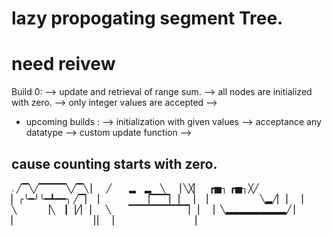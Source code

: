 # lazy propogating segment Tree.
# need reivew

Build 0: 
--> update and retrieval of range sum.
--> all nodes are initialized with zero.
--> only integer values are accepted
--> 

* upcoming builds :
--> initialization with given values
--> acceptance any datatype
--> custom update function
--> 


## cause counting starts with zero. 

.
╱▔╲╱▔▔▔▔╲╱▔╲
▏ ╱  ▂ ▂ ╲ ▕
╲╳▏ ┏▅┐ ┏▅┐╳╱
  ▏╭╰━╯╰━┻━━╮
╱▔▏▕     ▕▔▔▔▏
▏ ▏▕      ╲▂╱▏
▏ ▏ ╲   ▕╲ ┃▕╱▏
▏ ╲  ▔▔▔▔▔▔▔▔▔▏
▏ ▏╲▂▂▂▂▂▂▂▂▂╱
▏ ▏        ▕
▏ ▏        ▕